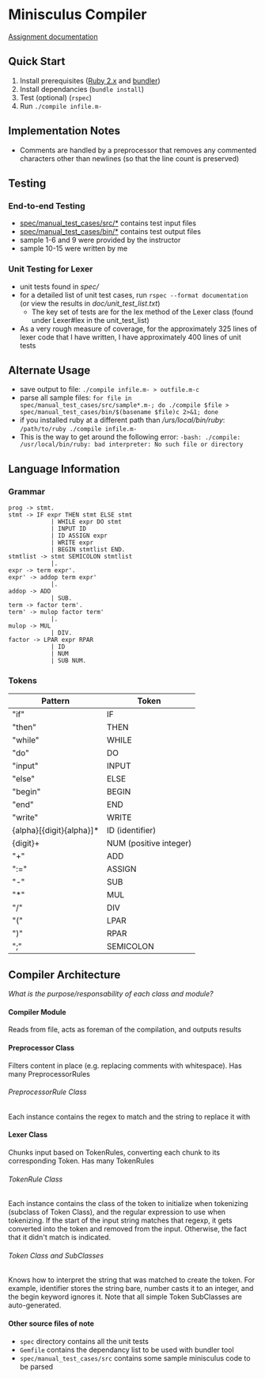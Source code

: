 # Minisculus Compiler
[Assignment documentation](http://pages.cpsc.ucalgary.ca/~robin/class/411/Assignments/2016/minisculus/ass1and2.html)

## Quick Start
1. Install prerequisites ([Ruby 2.x](https://www.ruby-lang.org/en/documentation/installation/) and [bundler](http://bundler.io/))
2. Install dependancies (`bundle install`)
3. Test (optional) (`rspec`)
4. Run `./compile infile.m-`

## Implementation Notes
* Comments are handled by a preprocessor that removes any commented characters other than newlines (so that the line count is preserved)

## Testing
### End-to-end Testing
* [spec/manual_test_cases/src/*](spec/manual_test_cases/src) contains test input files
* [spec/manual_test_cases/bin/*](spec/manual_test_cases/bin) contains test output files
* sample 1-6 and 9 were provided by the instructor
* sample 10-15 were written by me

### Unit Testing for Lexer
* unit tests found in *spec/*
* for a detailed list of unit test cases, run `rspec --format documentation` (or view the results in *doc/unit_test_list.txt*)
  * The key set of tests are for the lex method of the Lexer class (found under Lexer#lex in the unit_test_list)
* As a very rough measure of coverage, for the approximately 325 lines of lexer code that I have written, I have approximately 400 lines of unit tests

## Alternate Usage
* save output to file: `./compile infile.m- > outfile.m-c`
* parse all sample files: `for file in spec/manual_test_cases/src/sample*.m-; do ./compile $file > spec/manual_test_cases/bin/$(basename $file)c 2>&1; done`
* if you installed ruby at a different path than */urs/local/bin/ruby*: `/path/to/ruby ./compile infile.m-`
 * This is the way to get around the following error: `-bash: ./compile: /usr/local/bin/ruby: bad interpreter: No such file or directory`

## Language Information
### Grammar

    prog -> stmt. 
    stmt -> IF expr THEN stmt ELSE stmt
                | WHILE expr DO stmt
                | INPUT ID
                | ID ASSIGN expr
                | WRITE expr
                | BEGIN stmtlist END. 
    stmtlist -> stmt SEMICOLON stmtlist
                |. 
    expr -> term expr'.
    expr' -> addop term expr'
                |.
    addop -> ADD
                | SUB. 
    term -> factor term'.
    term' -> mulop factor term'
                |.
    mulop -> MUL
                | DIV. 
    factor -> LPAR expr RPAR
                | ID
                | NUM
                | SUB NUM.
                
### Tokens
| Pattern | Token   |
|---------|---------|
| "if"    | IF      |
| "then"  | THEN    |
| "while" | WHILE   |
| "do"    | DO      |
| "input" | INPUT   |
| "else"  | ELSE    |
| "begin" | BEGIN   |
| "end"   | END     |
| "write" | WRITE   |
| {alpha}[{digit}{alpha}]* | ID (identifier) |
| {digit}+ | NUM (positive integer) |
| "+"     | ADD     |
| ":="    | ASSIGN  |
| "-"     | SUB     |
| "*"     | MUL     |
| "/"     | DIV     |
| "("     | LPAR    |
| ")"     | RPAR    |
| ";"     | SEMICOLON |


## Compiler Architecture
*What is the purpose/responsability of each class and module?*

#### Compiler Module
Reads from file, acts as foreman of the compilation, and outputs results

#### Preprocessor Class
Filters content in place (e.g. replacing comments with whitespace). Has many PreprocessorRules

###### PreprocessorRule Class
Each instance contains the regex to match and the string to replace it with

#### Lexer Class
Chunks input based on TokenRules, converting each chunk to its corresponding Token. Has many TokenRules

###### TokenRule Class
Each instance contains the class of the token to initialize when tokenizing (subclass of Token Class), and the regular expression to use when tokenizing. If the start of the input string matches that regexp, it gets converted into the token and removed from the input. Otherwise, the fact that it didn't match is indicated. 

###### Token Class and SubClasses
Knows how to interpret the string that was matched to create the token. For example, identifier stores the string bare, number casts it to an integer, and the begin keyword ignores it. Note that all simple Token SubClasses are auto-generated. 

#### Other source files of note
* `spec` directory contains all the unit tests
* `Gemfile` contains the dependancy list to be used with bundler tool
* `spec/manual_test_cases/src` contains some sample minisculus code to be parsed
